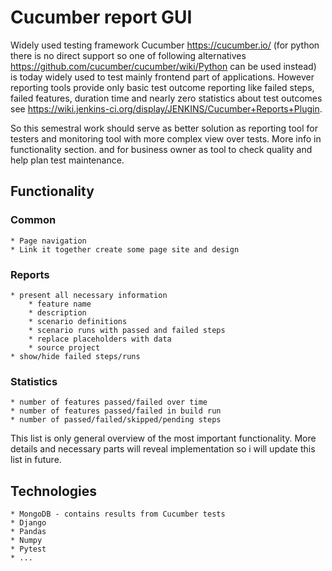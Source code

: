 # Cucumber report GUI


Widely used testing framework Cucumber https://cucumber.io/ (for python there is no direct support so one of following
alternatives https://github.com/cucumber/cucumber/wiki/Python can be used instead) is today widely used to test mainly frontend
part of applications. However reporting tools provide only basic test outcome reporting like failed steps, failed features, duration time
 and nearly zero statistics about test outcomes see https://wiki.jenkins-ci.org/display/JENKINS/Cucumber+Reports+Plugin.

So this semestral work should serve as better solution as reporting tool for testers and monitoring tool with more complex
view over tests. More info in functionality section.
 and for business owner as tool to check quality and help plan test maintenance.

## Functionality

### Common
    * Page navigation
    * Link it together create some page site and design

### Reports
    * present all necessary information
        * feature name
        * description
        * scenario definitions
        * scenario runs with passed and failed steps
        * replace placeholders with data
        * source project
    * show/hide failed steps/runs
### Statistics
    * number of features passed/failed over time
    * number of features passed/failed in build run
    * number of passed/failed/skipped/pending steps

This list is only general overview of the most important functionality. More details and necessary parts will reveal implementation so i will
update this list in future.

## Technologies
    * MongoDB - contains results from Cucumber tests
    * Django
    * Pandas
    * Numpy
    * Pytest
    * ...

